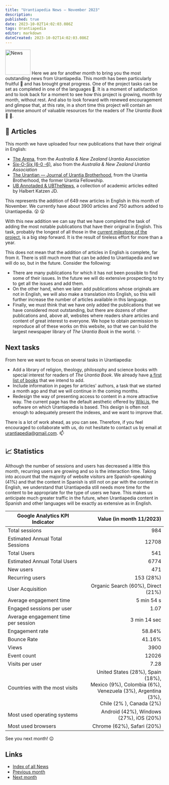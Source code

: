 ```yaml
---
title: "Urantiapedia News — November 2023" 
description: 
published: true 
date: 2023-10-02T14:02:03.086Z 
tags: Urantiapedia 
editor: markdown 
dateCreated: 2023-10-02T14:02:03.086Z 
---
```


<img src="/_assets/svg/icon-news.svg" alt="News" style="width: 80px;"> Here we are for another month to bring you the most outstanding news from Urantiapedia. This month has been particularly fruitful :palm_tree: and has brought great progress. One of the project tasks can be set as completed in one of the languages :muscle:. It is a moment of satisfaction and to look back for a moment to see how this project is growing, month by month, without rest. And also to look forward with renewed encouragement and glimpse that, at this rate, in a short time this project will contain an immense amount of valuable resources for the readers of _The Urantia Book_ :blue_book: :blue_heart:. 

## :page_with_curl: Articles

This month we have uploaded four new publications that have their original in English: 
- [The Arena](/en/index/articles_arena), from the _Australia & New Zealand Urantia Association_ 
- [Six-O-Six (6-0 -6)](/en/index/articles_606), also from the _Australia & New Zealand Urantia Association_ 
- [The Urantian — Journal of Urantia Brotherhood](/en/index/articles_the_urantian), from the Urantia Brotherhood, the former Urantia Fellowship.
- [UB Annotaded & UBTheNews](/en/index/articles_ubannotated), a collection of academic articles edited by Halbert Katzen JD.

This represents the addition of 649 new articles in English in this month of November. We currently have about 3900 articles and 750 authors added to Urantiapedia. :open_mouth: :open_mouth: 

With this new addition we can say that we have completed the task of adding the most notable publications that have their original in English. This task, probably the longest of all those in the [current milestone of the project](/en/help/phases#milestone-ii-books-articles-study-aids-schemas-and-indexes), is a big step forward. It is the result of tireless effort for more than a year. 

This does not mean that the addition of articles in English is complete, far from it. There is still much more that can be added to Urantiapedia and we will do so, but in the future. Consider the following: 
- There are many publications for which it has not been possible to find some of their issues. In the future we will do extensive prospecting to try to get all the issues and add them.
- On the other hand, when we later add publications whose originals are not in English, we will also make a translation into English, so this will further increase the number of articles available in this language.
- Finally, we must think that we have only added the publications that we have considered most outstanding, but there are dozens of other publications and, above all, websites where readers share articles and content of great interest to everyone. We hope to obtain permission to reproduce all of these works on this website, so that we can build the largest newspaper library of _The Urantia Book_ in the world. :sparkles: 

## Next tasks

From here we want to focus on several tasks in Urantiapedia: 

- Add a library of religion, theology, philosophy and science books with special interest for readers of _The Urantia Book_. We already have [a first list of books](/en/book) that we intend to add. 
- Include information in pages for articles' authors, a task that we started a month ago and that we will continue in the coming months. 
- Redesign the way of presenting access to content in a more attractive way. The current page has the default aesthetic offered by [Wiki.js](https://js.wiki/), the software on which Urantiapedia is based. This design is often not enough to adequately present the indexes, and we want to improve that. 

There is a lot of work ahead, as you can see. Therefore, if you feel encouraged to collaborate with us, do not hesitate to contact us by email at urantiapedia@gmail.com. :mailbox: 

## :chart_with_upwards_trend: Statistics

Although the number of sessions and users has decreased a little this month, recurring users are growing and so is the interaction time. Taking into account that the majority of website visitors are Spanish-speaking (41%) and that the content in Spanish is still not on par with the content in English, we understand that Urantiapedia still needs more time for the content to be appropriate for the type of users we have. This makes us anticipate much greater traffic in the future, when Urantiapedia content in Spanish and other languages will be exactly as extensive as in English. 

Google Analytics KPI Indicator | Value (in month 11/2023) 
--- | ---: 
Total sessions | 984 
Estimated Annual Total Sessions | 12708 
Total Users | 541 
Estimated Annual Total Users | 6774 
New users | 471 
Recurring users | 153 (28%) 
User Acquisition | Organic Search (60%), Direct (21%) 
Average engagement time | 5 min 54 s 
Engaged sessions per user | 1.07 
Average engagement time per session | 3 min 14 sec 
Engagement rate | 58.84% 
Bounce Rate | 41.16% 
Views | 3900 
Event count | 12026
Visits per user | 7.28 
Countries with the most visits | United States (28%), Spain (18%), <br>Mexico (9%), Colombia (6%), <br>Venezuela (3%), Argentina (3%), <br>Chile (2% ), Canada (2%) 
Most used operating systems | Android (42%), Windows (27%), iOS (20%) 
Most used browsers | Chrome (62%), Safari (20%) 

See you next month! :wink: 

## Links 

- [Index of all News](/en/news) 
- [Previous month](/en/news/2023/10)
- [Next month](/en/news/2023/12)